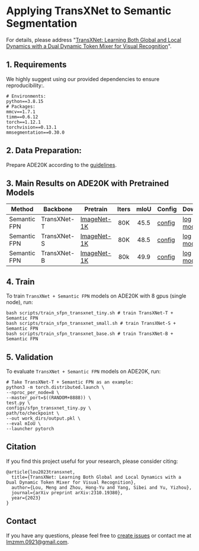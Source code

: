 # Applying TransXNet to Semantic Segmentation

For details, please address "[TransXNet: Learning Both Global and Local Dynamics with a Dual Dynamic Token Mixer for Visual Recognition](https://arxiv.org/abs/2310.19380)". 

## 1. Requirements

We highly suggest using our provided dependencies to ensure reproducibility:.
```
# Environments:
python==3.8.15
# Packages:
mmcv==1.7.1
timm==0.6.12
torch==1.12.1
torchvision==0.13.1
mmsegmentation==0.30.0
```

## 2. Data Preparation:

Prepare ADE20K according to the [guidelines](https://github.com/open-mmlab/mmsegmentation/blob/master/docs/dataset_prepare.md#prepare-datasets).


## 3. Main Results on ADE20K with Pretrained Models

| Method | Backbone | Pretrain | Iters | mIoU | Config | Download |
| --- | --- | --- |:---:|:---:| --- | --- |
| Semantic FPN | TransXNet-T   | [ImageNet-1K](https://github.com/LMMMEng/TransXNet/releases/download/v1.0/transx-t.pth.tar) |  80K  |     45.5    | [config](configs/sfpn_transxnet_tiny.py) | [log](https://github.com/LMMMEng/TransXNet/releases/download/v1.0/sfpn_transxnet_tiny_log.json) & [model](https://github.com/LMMMEng/TransXNet/releases/download/v1.0/sfpn_transxnet_tiny.pth) |
| Semantic FPN | TransXNet-S  | [ImageNet-1K](https://github.com/LMMMEng/TransXNet/releases/download/v1.0/transx-s.pth.tar) |  80K  |     48.5    | [config](configs/sfpn_transxnet_small.py) | [log](https://github.com/LMMMEng/TransXNet/releases/download/v1.0/sfpn_transxnet_small_log.json) & [model](https://github.com/LMMMEng/TransXNet/releases/download/v1.0/sfpn_transxnet_small.pth) |
| Semantic FPN | TransXNet-B | [ImageNet-1K](https://github.com/LMMMEng/TransXNet/releases/download/v1.0/transx-b.pth.tar) |  80k  |     49.9    | [config](configs/sfpn_transxnet_base.py) | [log](https://github.com/LMMMEng/TransXNet/releases/download/v1.0/sfpn_transxnet_base_log.json) & [model](https://github.com/LMMMEng/TransXNet/releases/download/v1.0/sfpn_transxnet_base.pth) |


## 4. Train
To train ``TransXNet + Semantic FPN`` models on ADE20K with 8 gpus (single node), run:
```
bash scripts/train_sfpn_transxnet_tiny.sh # train TransXNet-T + Semantic FPN
bash scripts/train_sfpn_transxnet_small.sh # train TransXNet-S + Semantic FPN
bash scripts/train_sfpn_transxnet_base.sh # train TransXNet-B + Semantic FPN
```

## 5. Validation
To evaluate ``TransXNet + Semantic FPN`` models on ADE20K, run:
```
# Take TransXNet-T + Semantic FPN as an example:
python3 -m torch.distributed.launch \
--nproc_per_node=8 \
--master_port=$((RANDOM+8888)) \
test.py \
configs/sfpn_transxnet_tiny.py \
path/to/checkpoint \
--out work_dirs/output.pkl \
--eval mIoU \
--launcher pytorch
```

## Citation
If you find this project useful for your research, please consider citing:
```
@article{lou2023transxnet,
  title={TransXNet: Learning Both Global and Local Dynamics with a Dual Dynamic Token Mixer for Visual Recognition},
  author={Lou, Meng and Zhou, Hong-Yu and Yang, Sibei and Yu, Yizhou},
  journal={arXiv preprint arXiv:2310.19380},
  year={2023}
}
```

## Contact
If you have any questions, please feel free to [create issues](https://github.com/LMMMEng/TransXNet/issues) or contact me at lmzmm.0921@gmail.com.